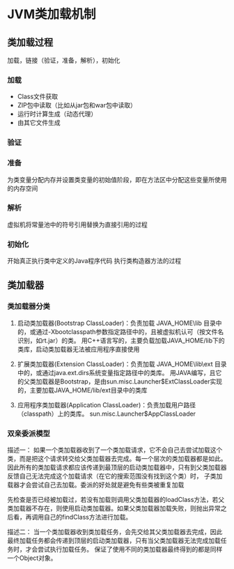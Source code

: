 # JVM类加载机制

## 类加载过程

加载，链接（验证，准备，解析），初始化

### 加载

* Class文件获取
* ZIP包中读取（比如从jar包和war包中读取）
* 运行时计算生成（动态代理）
* 由其它文件生成

### 验证

### 准备

为类变量分配内存并设置类变量的初始值阶段，即在方法区中分配这些变量所使用的内存空间

### 解析

虚拟机将常量池中的符号引用替换为直接引用的过程

### 初始化

开始真正执行类中定义的Java程序代码
执行类构造器<client>方法的过程

## 类加载器

### 类加载器分类

1. 启动类加载器(Bootstrap ClassLoader)：负责加载 JAVA_HOME\lib 目录中的，或通过-Xbootclasspath参数指定路径中的，且被虚拟机认可（按文件名识别，如rt.jar）的类。
用C++语言写的，主要负载加载JAVA_HOME/lib下的类库，启动类加载器无法被应用程序直接使用

2. 扩展类加载器(Extension ClassLoader)：负责加载 JAVA_HOME\lib\ext 目录中的，或通过java.ext.dirs系统变量指定路径中的类库。
用JAVA编写，且它的父类加载器是Bootstrap，是由sun.misc.Launcher$ExtClassLoader实现的，主要加载JAVA_HOME/lib/ext目录中的类库

3. 应用程序类加载器(Application ClassLoader)：负责加载用户路径（classpath）上的类库。
sun.misc.Launcher$AppClassLoader


### 双亲委派模型

描述一：
如果一个类加载器收到了一个类加载请求，它不会自己去尝试加载这个类，而是把这个请求转交给父类加载器去完成。每一个层次的类加载器都是如此。
因此所有的类加载请求都应该传递到最顶层的启动类加载器中，只有到父类加载器反馈自己无法完成这个加载请求（在它的搜索范围没有找到这个类）时，
子类加载器才会尝试自己去加载。委派的好处就是避免有些类被重复加载

先检查是否已经被加载过，若没有加载则调用父类加载器的loadClass方法，若父类加载器不存在，则使用启动类加载器。如果父类加载器加载失败，则抛出异常之后看，再调用自己的findClass方法进行加载。

描述二：
当一个类加载器收到类加载任务，会先交给其父类加载器去完成，因此最终加载任务都会传递到顶层的启动类加载器，只有当父类加载器无法完成加载任务时，才会尝试执行加载任务。
保证了使用不同的类加载器最终得到的都是同样一个Object对象。
